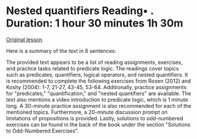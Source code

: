# Nested quantifiers Reading• . Duration: 1 hour 30 minutes 1h 30m

[Original lesson](https://www.coursera.org/learn/uol-discrete-mathematics/supplement/tyMc8/nested-quantifiers)

Here is a summary of the text in 8 sentences:

The provided text appears to be a list of reading assignments, exercises, and practice tasks related to predicate logic. The readings cover topics such as predicates, quantifiers, logical operators, and nested quantifiers. It is recommended to complete the following exercises from Rosen (2012) and Koshy (2004): 1-7, 21-27, 43-45, 53-64. Additionally, practice assignments for "predicates," "quantification," and "nested quantifiers" are available. The text also mentions a video introduction to predicate logic, which is 1 minute long. A 30-minute practice assignment is also recommended for each of the mentioned topics. Furthermore, a 20-minute discussion prompt on limitations of propositions is provided. Lastly, solutions to odd-numbered exercises can be found in the back of the book under the section "Solutions to Odd-Numbered Exercises".

